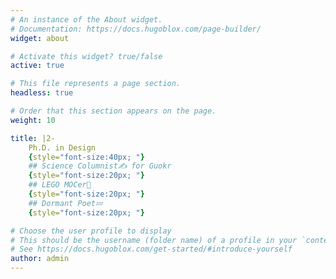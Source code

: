 ```yaml
---
# An instance of the About widget.
# Documentation: https://docs.hugoblox.com/page-builder/
widget: about

# Activate this widget? true/false
active: true

# This file represents a page section.
headless: true

# Order that this section appears on the page.
weight: 10

title: |2-
    Ph.D. in Design 
    {style="font-size:40px; "}
    ## Science Columnist✍️ for Guokr 
    {style="font-size:20px; "}
    ## LEGO MOCer🧱
    {style="font-size:20px; "}
    ## Dormant Poet💤
    {style="font-size:20px; "}

# Choose the user profile to display
# This should be the username (folder name) of a profile in your `content/authors/` folder.
# See https://docs.hugoblox.com/get-started/#introduce-yourself
author: admin
---
```

